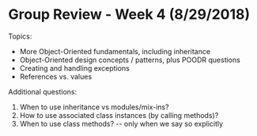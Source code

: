 # Group Review - Week 4 (8/29/2018)

Topics:
* More Object-Oriented fundamentals, including inheritance
* Object-Oriented design concepts / patterns, plus POODR questions
* Creating and handling exceptions
* References vs. values

Additional questions:
1. When to use inheritance vs modules/mix-ins?
2. How to use associated class instances (by calling methods)?
3. When to use class methods? -- only when we say so explicitly
